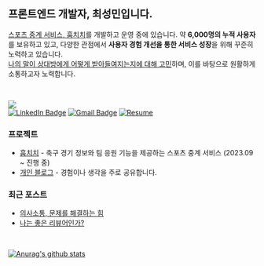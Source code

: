 ## 프론트엔드 개발자, 최성민입니다.

[스포츠 중계 서비스, 훕치치](https://hufscheer.site)를 개발하고 운영 중에 있습니다. 약 **6,000명의 누적 사용자**를 보유하고 있고, 다양한 관점에서 **사용자 경험 개선을 통한 서비스 성장**을 위해 꾸준히 노력하고 있습니다.<br />
[나의 말이 상대방에게 어떻게 받아들여지는지에 대해 고민](https://comoluna.me/posts/code-review)하며, 이를 바탕으로 원활하게 소통하고자 노력합니다.

<br/>

<a href="https://hits.seeyoufarm.com"><img src="https://hits.seeyoufarm.com/api/count/incr/badge.svg?url=https%3A%2F%2Fgithub.com%2Fseongminn&count_bg=%23FFAF37&title_bg=%23555555&icon=&icon_color=%23E7E7E7&title=hits&edge_flat=false"/></a>
<br />
[![LinkedIn Badge](https://img.shields.io/badge/LinkedIn-3776AB?style=flat&logo=linkedin&logoColor=white)](https://www.linkedin.com/in/%EB%AF%BC%EC%9E%AC-%EC%A0%84-b07774216)
[![Gmail Badge](https://img.shields.io/badge/Gmail-EA4335?style=flat&logo=gmail&logoColor=white)](mailto://berry9901@gmail.com)
[![Resume](https://img.shields.io/badge/Resume-202B3D?style=flat&logo=readme&logoColor=white)](https://career.programmers.co.kr/pr/seongminn)

### 프로젝트

- [훕치치](https://hufscheer.site) - 축구 경기 정보와 팀 응원 기능을 제공하는 스포츠 중계 서비스 (2023.09 ~ 진행 중)<br/>
- [개인 블로그](https://comoluna.me) - 경험이나 생각을 주로 공유합니다.

### 최근 포스트

<!-- BLOG-POST-LIST:START -->
- [의사소통, 문제를 해결하는 힘](https://comoluna.me/posts/key-solving-problem)
- [나는 좋은 리뷰어인가?](https://comoluna.me/posts/code-review)
<!-- BLOG-POST-LIST:END -->

<br />


[![Anurag's github stats](https://github-readme-stats.vercel.app/api?username=seongminn)](https://github.com/anuraghazra/github-readme-stats)

<!--
**seongminn/seongminn** is a ✨ _special_ ✨ repository because its `README.md` (this file) appears on your GitHub profile.

Here are some ideas to get you started:

- 🔭 I’m currently working on ...
- 🌱 I’m currently learning ...
- 👯 I’m looking to collaborate on ...
- 🤔 I’m looking for help with ...
- 💬 Ask me about ...
- 📫 How to reach me: ...
- 😄 Pronouns: ...
- ⚡ Fun fact: ...
-->
